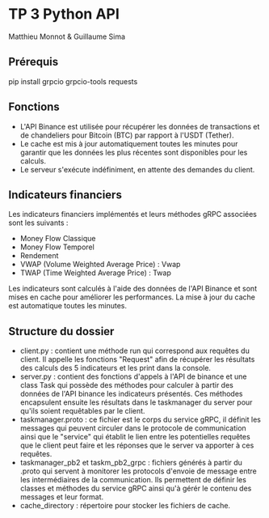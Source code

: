 # TP 3 Python API
Matthieu Monnot & Guillaume Sima


## Prérequis
pip install grpcio grpcio-tools requests

## Fonctions 
- L'API Binance est utilisée pour récupérer les données de transactions et de chandeliers pour Bitcoin (BTC) par rapport à l'USDT (Tether).
- Le cache est mis à jour automatiquement toutes les minutes pour garantir que les données les plus récentes sont disponibles pour les calculs.
- Le serveur s'exécute indéfiniment, en attente des demandes du client.

## Indicateurs financiers
Les indicateurs financiers implémentés et leurs méthodes gRPC associées sont les suivants :
- Money Flow Classique 
- Money Flow Temporel
- Rendement 
- VWAP (Volume Weighted Average Price) : Vwap
- TWAP (Time Weighted Average Price) : Twap

Les indicateurs sont calculés à l'aide des données de l'API Binance et sont mises en cache pour améliorer les performances. La mise à jour du cache est automatique toutes les minutes.

## Structure du dossier

- client.py : contient une méthode run qui correspond aux requêtes du client. Il appelle les fonctions "Request" afin de récupérer les résultats des calculs des 5 indicateurs et les print dans la console.
- server.py : contient des fonctions d'appels à l'API de binance et une class Task qui possède des méthodes pour calculer à partir des données de l'API binance les indicateurs présentés. Ces méthodes encapsulent ensuite les résultats dans le taskmanager du server pour qu'ils soient requêtables par le client.
- taskmanager.proto : ce fichier est le corps du service gRPC, il définit les messages qui peuvent circuler dans le protocole de communication ainsi que le "service" qui établit le lien entre les potentielles requêtes que le client peut faire et les réponses que le server va apporter à ces requêtes. 
- taskmanager_pb2 et taskm_pb2_grpc : fichiers générés à partir du .proto qui servent à monitorer les protocols d'envoie de message entre les intermédiaires de la communication. Ils permettent de définir les classes et méthodes du service gRPC ainsi qu'à gérér le contenu des messages et leur format.
- cache_directory : répertoire pour stocker les fichiers de cache.

